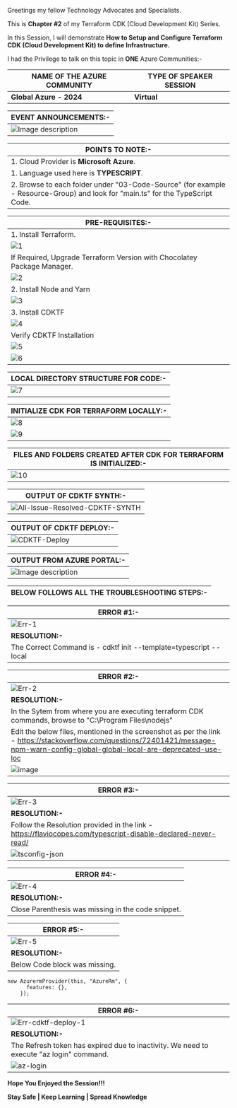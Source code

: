 Greetings my fellow Technology Advocates and Specialists.

This is __Chapter #2__ of my Terraform CDK (Cloud Development Kit) Series.

In this Session, I will demonstrate __How to Setup and Configure Terraform CDK (Cloud Development Kit) to define Infrastructure.__ 

I had the Privilege to talk on this topic in __ONE__ Azure Communities:-

| __NAME OF THE AZURE COMMUNITY__ | __TYPE OF SPEAKER SESSION__ |
| --------- | --------- |
| __Global Azure - 2024__ | __Virtual__ |

| __EVENT ANNOUNCEMENTS:-__ |
| --------- |
| ![Image description](https://dev-to-uploads.s3.amazonaws.com/uploads/articles/f49kbd241uellfqdj65e.jpg) |

| __POINTS TO NOTE:-__ |
| --------- |
| 1. Cloud Provider is __Microsoft Azure__. |
| 1. Language used here is __TYPESCRIPT__. |
| 2. Browse to each folder under "03-Code-Source" (for example - Resource-Group) and look for "main.ts" for the TypeScript Code. |

| __PRE-REQUISITES:-__ |
| --------- |
| 1. Install Terraform. |
| ![1](https://github.com/arindam0310018/15-April-2024-DevOps__Terraform-CDK/assets/29681063/57cae5d7-30cb-4581-a61e-98c4ec6d1ba2) |
| If Required, Upgrade Terraform Version with Chocolatey Package Manager. |
| ![2](https://github.com/arindam0310018/15-April-2024-DevOps__Terraform-CDK/assets/29681063/2e5ef309-b575-44b4-9ac8-1613fcc604c4) |
| 2. Install Node and Yarn|
| ![3](https://github.com/arindam0310018/15-April-2024-DevOps__Terraform-CDK/assets/29681063/7db41ead-754c-4890-9f67-0af346e85848) |
| 3. Install CDKTF |
| ![4](https://github.com/arindam0310018/15-April-2024-DevOps__Terraform-CDK/assets/29681063/ceee040c-b40e-436d-b48c-cd4c7b9ddef2) |
| Verify CDKTF Installation |
| ![5](https://github.com/arindam0310018/15-April-2024-DevOps__Terraform-CDK/assets/29681063/ed227e5f-7141-4e02-ae44-122c9f6924b6) |
| ![6](https://github.com/arindam0310018/15-April-2024-DevOps__Terraform-CDK/assets/29681063/52798629-d47b-4ecf-b837-b438afbb0525) |

| __LOCAL DIRECTORY STRUCTURE FOR CODE:-__ |
| --------- |
| ![7](https://github.com/arindam0310018/15-April-2024-DevOps__Terraform-CDK/assets/29681063/1320ac9f-4f16-47ab-b1ca-c2ab94ecdf37) |

| __INITIALIZE CDK FOR TERRAFORM LOCALLY:-__ |
| --------- |
| ![8](https://github.com/arindam0310018/15-April-2024-DevOps__Terraform-CDK/assets/29681063/dd8f4c0e-3575-4210-8700-55f32fd43dc9) |
| ![9](https://github.com/arindam0310018/15-April-2024-DevOps__Terraform-CDK/assets/29681063/a4b2f868-60db-4b18-82e7-3f6d3981845a) |

| __FILES AND FOLDERS CREATED AFTER CDK FOR TERRAFORM IS INITIALIZED:-__ |
| --------- |
| ![10](https://github.com/arindam0310018/15-April-2024-DevOps__Terraform-CDK/assets/29681063/e2bd5f52-9786-4223-b4ab-0e681b87e52d) |

| __OUTPUT OF CDKTF SYNTH:-__ |
| --------- |
| ![All-Issue-Resolved-CDKTF-SYNTH](https://github.com/arindam0310018/15-April-2024-DevOps__Terraform-CDK/assets/29681063/d7819cb9-f9a3-49df-9519-14c88e8a6b39) |

| __OUTPUT OF CDKTF DEPLOY:-__ |
| --------- |
| ![CDKTF-Deploy](https://github.com/arindam0310018/15-April-2024-DevOps__Terraform-CDK/assets/29681063/79e8b826-69a5-40cb-85d4-460e6c0200f1) |

| __OUTPUT FROM AZURE PORTAL:-__ |
| --------- |
| ![Image description](https://dev-to-uploads.s3.amazonaws.com/uploads/articles/avr9b46amh17tpdrr5un.jpg) |

| __BELOW FOLLOWS ALL THE TROUBLESHOOTING STEPS:-__ |
| --------- |

| __ERROR #1:-__ |
| --------- |
| ![Err-1](https://github.com/arindam0310018/15-April-2024-DevOps__Terraform-CDK/assets/29681063/be549aa6-f5b9-4f16-b9f2-4c3908d14abf) |
| __RESOLUTION:-__ |
| The Correct Command is - cdktf init --template=typescript --local |

| __ERROR #2:-__ |
| --------- |
| ![Err-2](https://github.com/arindam0310018/15-April-2024-DevOps__Terraform-CDK/assets/29681063/23ea7fb1-c30b-433b-a363-4e40c6f6578b) |
| __RESOLUTION:-__ |
| In the Sytem from where you are executing terraform CDK commands, browse to "C:\Program Files\nodejs" |
| Edit the below files, mentioned in the screenshot as per the link - https://stackoverflow.com/questions/72401421/message-npm-warn-config-global-global-local-are-deprecated-use-loc |
| ![image](https://github.com/arindam0310018/15-April-2024-DevOps__Terraform-CDK/assets/29681063/880a1eb0-66b5-4108-895c-cd17a37a5364) |

| __ERROR #3:-__ |
| --------- |
| ![Err-3](https://github.com/arindam0310018/15-April-2024-DevOps__Terraform-CDK/assets/29681063/4833cfc2-c246-424a-9d10-10d870d62008) |
| __RESOLUTION:-__ |
| Follow the Resolution provided in the link - https://flaviocopes.com/typescript-disable-declared-never-read/ |
| ![tsconfig-json](https://github.com/arindam0310018/15-April-2024-DevOps__Terraform-CDK/assets/29681063/9d071a85-b795-4f6d-9c39-4465af5cd983) |

| __ERROR #4:-__ |
| --------- |
| ![Err-4](https://github.com/arindam0310018/15-April-2024-DevOps__Terraform-CDK/assets/29681063/93054daa-2430-4df8-8316-a85112abb76b) |
| __RESOLUTION:-__ |
| Close Parenthesis was missing in the code snippet. |

| __ERROR #5:-__ |
| --------- |
| ![Err-5](https://github.com/arindam0310018/15-April-2024-DevOps__Terraform-CDK/assets/29681063/46879021-f44d-4b8d-a442-4d3d670a1b4f) |
| __RESOLUTION:-__ |
| Below Code block was missing. |

```
new AzurermProvider(this, "AzureRm", {
      features: {},
    });
```
| __ERROR #6:-__ |
| --------- |
| ![Err-cdktf-deploy-1](https://github.com/arindam0310018/15-April-2024-DevOps__Terraform-CDK/assets/29681063/f0e71c68-adcd-4891-b629-af4a6f1fb1bb) |
| __RESOLUTION:-__ |
| The Refresh token has expired due to inactivity. We need to execute "az login" command. |
| ![az-login](https://github.com/arindam0310018/15-April-2024-DevOps__Terraform-CDK/assets/29681063/3cc29c04-e17d-45e4-be57-635cc77c2e4f) |

__Hope You Enjoyed the Session!!!__

__Stay Safe | Keep Learning | Spread Knowledge__
